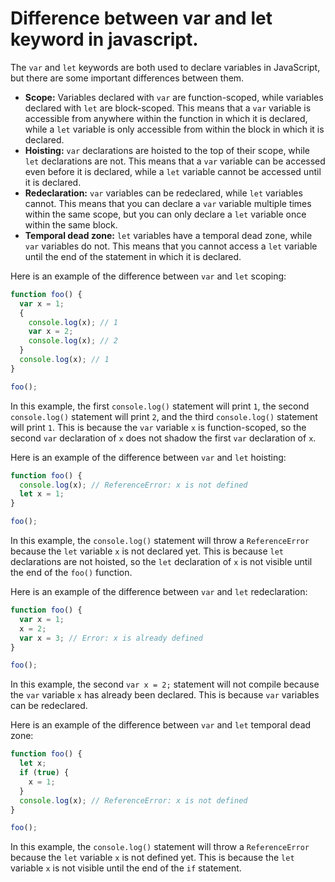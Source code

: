 # Difference between var and let keyword in javascript.



The `var` and `let` keywords are both used to declare variables in JavaScript, but there are some important differences between them.

* **Scope:** Variables declared with `var` are function-scoped, while variables declared with `let` are block-scoped. This means that a `var` variable is accessible from anywhere within the function in which it is declared, while a `let` variable is only accessible from within the block in which it is declared.
* **Hoisting:** `var` declarations are hoisted to the top of their scope, while `let` declarations are not. This means that a `var` variable can be accessed even before it is declared, while a `let` variable cannot be accessed until it is declared.
* **Redeclaration:** `var` variables can be redeclared, while `let` variables cannot. This means that you can declare a `var` variable multiple times within the same scope, but you can only declare a `let` variable once within the same block.
* **Temporal dead zone:** `let` variables have a temporal dead zone, while `var` variables do not. This means that you cannot access a `let` variable until the end of the statement in which it is declared.

Here is an example of the difference between `var` and `let` scoping:

```javascript
function foo() {
  var x = 1;
  {
    console.log(x); // 1
    var x = 2;
    console.log(x); // 2
  }
  console.log(x); // 1
}

foo();
```

In this example, the first `console.log()` statement will print `1`, the second `console.log()` statement will print `2`, and the third `console.log()` statement will print `1`. This is because the `var` variable `x` is function-scoped, so the second `var` declaration of `x` does not shadow the first `var` declaration of `x`.

Here is an example of the difference between `var` and `let` hoisting:

```javascript
function foo() {
  console.log(x); // ReferenceError: x is not defined
  let x = 1;
}

foo();
```

In this example, the `console.log()` statement will throw a `ReferenceError` because the `let` variable `x` is not declared yet. This is because `let` declarations are not hoisted, so the `let` declaration of `x` is not visible until the end of the `foo()` function.

Here is an example of the difference between `var` and `let` redeclaration:

```javascript
function foo() {
  var x = 1;
  x = 2;
  var x = 3; // Error: x is already defined
}

foo();
```

In this example, the second `var x = 2;` statement will not compile because the `var` variable `x` has already been declared. This is because `var` variables can be redeclared.

Here is an example of the difference between `var` and `let` temporal dead zone:

```javascript
function foo() {
  let x;
  if (true) {
    x = 1;
  }
  console.log(x); // ReferenceError: x is not defined
}

foo();
```

In this example, the `console.log()` statement will throw a `ReferenceError` because the `let` variable `x` is not defined yet. This is because the `let` variable `x` is not visible until the end of the `if` statement.

